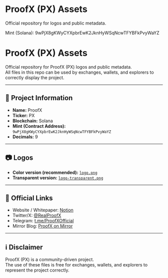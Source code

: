 # ProofX (PX) Assets
Official repository for logos and public metadata.

Mint (Solana): 9wPjX8gKWyCYXpbrEwK2JknHyWSqNcwTFYBFkPvyWaYZ


# ProofX (PX) Assets

Official repository for ProofX (PX) logos and public metadata.  
All files in this repo can be used by exchanges, wallets, and explorers to correctly display the project.  

---

## 📌 Project Information

- **Name:** ProofX  
- **Ticker:** PX  
- **Blockchain:** Solana  
- **Mint (Contract Address):** `9wPjX8gKWyCYXpbrEwK2JknHyWSqNcwTFYBFkPvyWaYZ`  
- **Decimals:** 9  

---

## 📷 Logos

- **Color version (recommended):** [`logo.png`](./logo.png)  
- **Transparent version:** [`logo-transparent.png`](./logo-transparent.png)  

---

## 🔗 Official Links

- Website / Whitepaper: [Notion](https://spotty-swoop-8d5.notion.site/ProofX-PX-24a4d02a2f828075be74f9073e03ddc9)  
- Twitter/X: [@RealProofX](https://x.com/RealProofX)  
- Telegram: [t.me/ProofXOfficial](https://t.me/ProofXOfficial)  
- Mirror Blog: [ProofX on Mirror](https://mirror.xyz/0x151A37Ec8060472F7e63e87143E08133dD5C4aD1/V3hVPfgK94A_BKtwCArQlEmp6D8t93B-387RPDRgs)  

---

## ℹ️ Disclaimer

ProofX (PX) is a community-driven project.  
The use of these files is free for exchanges, wallets, and explorers to represent the project correctly.  
